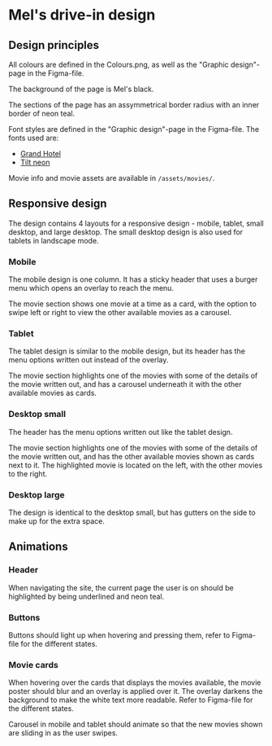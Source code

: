 # Mel's drive-in design 

## Design principles
All colours are defined in the Colours.png, as well as the "Graphic design"-page in the Figma-file.

The background of the page is Mel's black. 

The sections of the page has an assymmetrical border radius with an inner border of neon teal. 

Font styles are defined in the "Graphic design"-page in the Figma-file.
The fonts used are:
- [Grand Hotel](https://fonts.google.com/specimen/Grand+Hotel)
- [Tilt neon](https://fonts.google.com/specimen/Tilt+Neon)

Movie info and movie assets are available in `/assets/movies/`.  

## Responsive design
The design contains 4 layouts for a responsive design - mobile, tablet, small desktop, and large desktop. The small desktop design is also used for tablets in landscape mode. 

### Mobile
The mobile design is one column. 
It has a sticky header that uses a burger menu which opens an overlay to reach the menu. 

The movie section shows one movie at a time as a card, with the option to swipe left or right to view the other available movies as a carousel. 

### Tablet
The tablet design is similar to the mobile design, but its header has the menu options written out instead of the overlay. 

The movie section highlights one of the movies with some of the details of the movie written out, and has a carousel underneath it with the other available movies as cards. 

### Desktop small
The header has the menu options written out like the tablet design.

The movie section highlights one of the movies with some of the details of the movie written out, and has the other available movies shown as cards next to it. The highlighted movie is located on the left, with the other movies to the right. 

### Desktop large
The design is identical to the desktop small, but has gutters on the side to make up for the extra space.

## Animations 
### Header 
When navigating the site, the current page the user is on should be highlighted by being underlined and neon teal. 

### Buttons
Buttons should light up when hovering and pressing them, refer to Figma-file for the different states. 

### Movie cards
When hovering over the cards that displays the movies available, the movie poster should blur and an overlay is applied over it. The overlay darkens the background to make the white text more readable. Refer to Figma-file for the different states. 

Carousel in mobile and tablet should animate so that the new movies shown are sliding in as the user swipes. 
